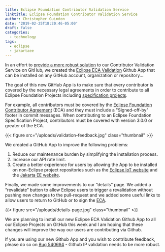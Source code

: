 ```yaml
---
title: Eclipse Foundation Contributor Validation Service
linktitle: Eclipse Foundation Contributor Validation Service
author: Christopher Guindon
date: '2019-02-25T18:20:46-05:00'
draft: false
categories:
  - technology
tags:
  - eclipse
  - jakartaee
---
```


In an effort to [provide a more robust solution](https://bugs.eclipse.org/bugs/show_bug.cgi?id=540694) to our Contributor Validation Service on GitHub, we created the [Eclipse ECA Validation](https://github.com/apps/eclipse-eca-validation) Github App that can be installed on any GitHub account, organization or repository...

The goal of this new GitHub App is to make sure that every contributor is covered by the necessary legal agreements in order to contribute to all Eclipse Foundation Projects including [specification projects](https://www.eclipse.org/projects/efsp/#efsp-projects).

For example, all contributors must be covered by the [Eclipse Foundation Contributor Agreement](https://www.eclipse.org/legal/ECA.php) (ECA) and they must include a "Signed-off-by" footer in commit messages. When contributing to an Eclipse Foundation Specification Project, contributors must be covered with version 3.0.0 or greater of the ECA.

{{< figure src="/uploads/validation-feedback.jpg" class="thumbnail" >}}

We created a GitHub App to improve the following problems:

1. Reduce our maintenance burden by simplifying the installation process.
2. Increase our API rate limit.
3. Create a better experience for users by allowing the App to be installed on non-Eclipse project repositories such as the [Eclipse IoT website](https://github.com/EclipseFdn/iot.eclipse.org) and the [Jakarta EE website](https://github.com/jakartaee/jakartaee.github.io).

Finally, we made some improvements to our “details” page. We added a “revalidate” button to allow Eclipse users to trigger a revalidation without pushing new changes to the pull-request and we added some useful links to allow users to return to GitHub or to sign the [ECA](https://accounts.eclipse.org/user/eca).

{{< figure src="/uploads/details-page.jpg" class="thumbnail" >}}

We are planning to install our new Eclipse ECA Validation Github App to all our Eclipse Projects on GitHub this week and I am hoping that these changes will improve the way our users are contributing via Github. 

If you are using our new Github App and you wish to contribute feedback, please do so on [Bug 540694](https://bugs.eclipse.org/bugs/show_bug.cgi?id=540694) - Github IP validation needs to be more robust. 
